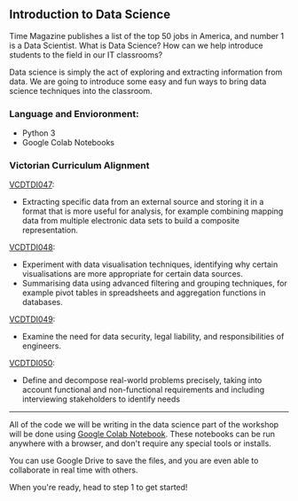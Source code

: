 ## Introduction to Data Science

Time Magazine publishes a list of the top 50 jobs in America, and number 1 is a Data Scientist. What is Data Science? How can we help introduce students to the field in our IT classrooms?

Data science is simply the act of exploring and extracting information from data. We are going to introduce some easy and fun ways to bring data science techniques into the classroom.

### Language and Envioronment:
* Python 3
* Google Colab Notebooks

### Victorian Curriculum Alignment
[VCDTDI047](http://victoriancurriculum.vcaa.vic.edu.au/Curriculum/ContentDescription/VCDTDI047):
  * Extracting specific data from an external source and storing it in a format that is more useful for analysis, for example combining mapping data from multiple electronic data sets to build a composite representation.

[VCDTDI048](http://victoriancurriculum.vcaa.vic.edu.au/Curriculum/ContentDescription/VCDTDI048):
  * Experiment with data visualisation techniques, identifying why certain visualisations are more appropriate for certain data sources.
  * Summarising data using advanced filtering and grouping techniques, for example pivot tables in spreadsheets and aggregation functions in databases.

[VCDTDI049](http://victoriancurriculum.vcaa.vic.edu.au/Curriculum/ContentDescription/VCDTDI049):
  * Examine the need for data security, legal liability, and responsibilities of engineers.

[VCDTDI050](http://victoriancurriculum.vcaa.vic.edu.au/Curriculum/ContentDescription/VCDTDI050):
  * Define and decompose real-world problems precisely, taking into account functional and non-functional requirements and including interviewing stakeholders to identify needs

---

All of the code we will be writing in the data science part of the workshop will be done using [Google Colab Notebook](https://colab.research.google.com/). These notebooks can be run anywhere with a browser, and don't require any special tools or installs.

You can use Google Drive to save the files, and you are even able to collaborate in real time with others.

When you're ready, head to step 1 to get started!
